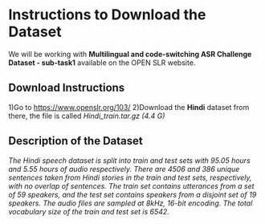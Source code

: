 # Instructions to Download the Dataset

We will be working with **Multilingual and code-switching ASR Challenge Dataset - sub-task1** available on the OPEN SLR website.

## Download Instructions
1)Go to https://www.openslr.org/103/
2)Download the **Hindi** dataset from there, the file is called *Hindi_train.tar.gz (4.4 G)*

## Description of the Dataset
*The Hindi speech dataset is split into train and test sets with 95.05 hours and 5.55 hours of audio respectively. There are 4506 and 386 unique sentences taken from Hindi stories in the train and test sets, respectively, with no overlap of sentences. The train set contains utterances from a set of 59 speakers, and the test set contains speakers from a disjoint set of 19 speakers. The audio files are sampled at 8kHz, 16-bit encoding. The total vocabulary size of the train and test set is 6542.*

